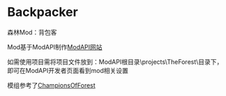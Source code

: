 # Backpacker
森林Mod：背包客

Mod基于ModAPI制作[ModAPI网站](https://modapi.survivetheforest.net/)

如需使用项目需将项目文件放到：ModAPI根目录\projects\TheForest\目录下，
即可在ModAPI开发者页面看到mod相关设置

模组参考了[ChampionsOfForest](https://github.com/Hazardu/ChampionsOfForest)
